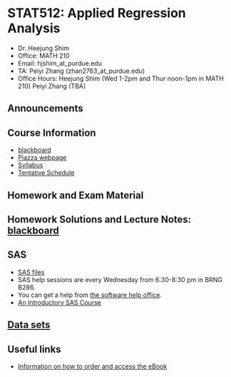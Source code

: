 # STAT512: Applied Regression Analysis
* Dr. Heejung Shim
* Office: MATH 210 
* Email: hjshim_at_purdue.edu
* TA: Peiyi Zhang (zhan2763_at_purdue.edu) 
* Office Hours:
  Heejung Shim (Wed 1-2pm and Thur noon-1pm in MATH 210)
  Peiyi Zhang (TBA) 

## Announcements

## Course Information
* [blackboard](https://mycourses.purdue.edu/) 
* [Piazza webpage](https://piazza.com/purdue/spring2017/stat512/home)
* [Syllabus](https://github.com/heejungshim/STAT512/blob/master/etc/Stat512Spring17Syllabus.pdf)
* [Tentative Schedule](https://github.com/heejungshim/STAT512/blob/master/etc/Stat512Spring17Schedule.pdf)

## Homework and Exam Material

## Homework Solutions and Lecture Notes: [blackboard](https://mycourses.purdue.edu/) 

## SAS
* [SAS files](https://github.com/heejungshim/STAT512/tree/master/SASfiles)
* SAS help sessions are every Wednesday from 6:30-8:30 pm in BRNG B286. 
* You can get a help from [the software help office](http://www.stat.purdue.edu/scs/help/software_consulting_schedule.html).
* [An Introductory SAS Course](http://www.stat.purdue.edu/docs/scs/SASshortcourse.pdf)

## [Data sets](https://github.com/heejungshim/STAT512/tree/master/dataset)

## Useful links 
* [Information on how to order and access the eBook](http://www.stat.purdue.edu/~wsharaba/stat512/eBookstore.pdf)
